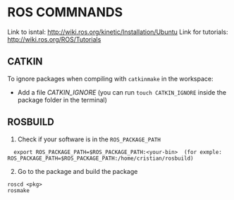 ROS COMMNANDS
==========
Link to isntal: http://wiki.ros.org/kinetic/Installation/Ubuntu
Link for tutorials: http://wiki.ros.org/ROS/Tutorials


CATKIN
-------------

To ignore packages when compiling with ```catkinmake``` in the workspace:
* Add a file *CATKIN_IGNORE* (you can run ```touch CATKIN_IGNORE``` inside the package folder in the terminal)

ROSBUILD
-------------

1) Check if your software is in the ```ROS_PACKAGE_PATH```

```
  export ROS_PACKAGE_PATH=$ROS_PACKAGE_PATH:<your-bin>  (for exmple: ROS_PACKAGE_PATH=$ROS_PACKAGE_PATH:/home/cristian/rosbuild)
```

2) Go to the package and build the package
```
roscd <pkg>
rosmake
```
